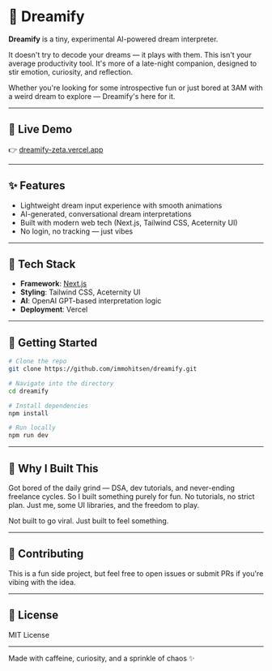 # 🌙 Dreamify

**Dreamify** is a tiny, experimental AI-powered dream interpreter.

It doesn't try to decode your dreams — it plays with them. This isn't your average productivity tool. It's more of a late-night companion, designed to stir emotion, curiosity, and reflection.

Whether you're looking for some introspective fun or just bored at 3AM with a weird dream to explore — Dreamify's here for it.

---

## 🔗 Live Demo

👉 [dreamify-zeta.vercel.app](https://dreamify-zeta.vercel.app)

---

## ✨ Features

* Lightweight dream input experience with smooth animations
* AI-generated, conversational dream interpretations
* Built with modern web tech (Next.js, Tailwind CSS, Aceternity UI)
* No login, no tracking — just vibes

---

## 🧠 Tech Stack

* **Framework**: [Next.js](https://nextjs.org)
* **Styling**: Tailwind CSS, Aceternity UI
* **AI**: OpenAI GPT-based interpretation logic
* **Deployment**: Vercel

---

## 🚀 Getting Started

```bash
# Clone the repo
git clone https://github.com/immohitsen/dreamify.git

# Navigate into the directory
cd dreamify

# Install dependencies
npm install

# Run locally
npm run dev
```

---

## 🤯 Why I Built This

Got bored of the daily grind — DSA, dev tutorials, and never-ending freelance cycles. So I built something purely for fun. No tutorials, no strict plan. Just me, some UI libraries, and the freedom to play.

Not built to go viral. Just built to feel something.

---

## 📝 Contributing

This is a fun side project, but feel free to open issues or submit PRs if you're vibing with the idea.

---

## 📄 License

MIT License

---

Made with caffeine, curiosity, and a sprinkle of chaos ✨
